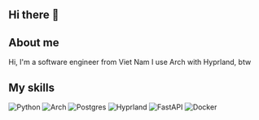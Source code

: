 ## Hi there 👋
<h2 align="left">About me</h2>
Hi, I'm a software engineer from Viet Nam
I use Arch with Hyprland, btw

## My skills
![Python](https://img.shields.io/badge/Python-3776AB?logo=python&logoColor=white&style=for-the-badge)
![Arch](https://img.shields.io/badge/Arch%20Linux-1793D1?logo=arch-linux&logoColor=fff&style=for-the-badge)
![Postgres](https://img.shields.io/badge/postgres-%23316192.svg?style=for-the-badge&logo=postgresql&logoColor=white)
![Hyprland](https://img.shields.io/badge/Hyprland-58E1FF.svg?style=for-the-badge&logo=Hyprland&logoColor=black)
![FastAPI](https://img.shields.io/badge/FastAPI-009688.svg?style=for-the-badge&logo=FastAPI&logoColor=white)
![Docker](https://img.shields.io/badge/Docker-2496ED.svg?style=for-the-badge&logo=Docker&logoColor=white)

